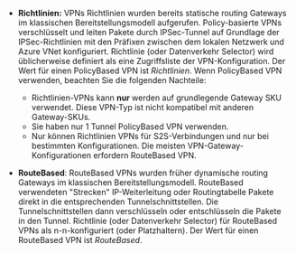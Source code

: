 - **Richtlinien:** VPNs Richtlinien wurden bereits statische routing Gateways im klassischen Bereitstellungsmodell aufgerufen. Policy-basierte VPNs verschlüsselt und leiten Pakete durch IPSec-Tunnel auf Grundlage der IPSec-Richtlinien mit den Präfixen zwischen dem lokalen Netzwerk und Azure VNet konfiguriert. Richtlinie (oder Datenverkehr Selector) wird üblicherweise definiert als eine Zugriffsliste der VPN-Konfiguration. Der Wert für einen PolicyBased VPN ist *Richtlinien*. Wenn PolicyBased VPN verwenden, beachten Sie die folgenden Nachteile:

    - Richtlinien-VPNs kann **nur** werden auf grundlegende Gateway SKU verwendet. Diese VPN-Typ ist nicht kompatibel mit anderen Gateway-SKUs.
    - Sie haben nur 1 Tunnel PolicyBased VPN verwenden.
    - Nur können Richtlinien VPNs für S2S-Verbindungen und nur bei bestimmten Konfigurationen. Die meisten VPN-Gateway-Konfigurationen erfordern RouteBased VPN.

- **RouteBased**: RouteBased VPNs wurden früher dynamische routing Gateways im klassischen Bereitstellungsmodell. RouteBased verwendeten "Strecken" IP-Weiterleitung oder Routingtabelle Pakete direkt in die entsprechenden Tunnelschnittstellen. Die Tunnelschnittstellen dann verschlüsseln oder entschlüsseln die Pakete in den Tunnel. Richtlinie (oder Datenverkehr Selector) für RouteBased VPNs als n-n-konfiguriert (oder Platzhaltern). Der Wert für einen RouteBased VPN ist *RouteBased*.